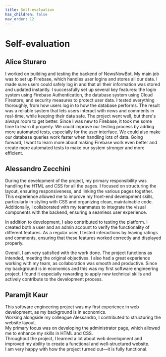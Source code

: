 ```yaml
---
title: Self-evaluation
has_children: false
nav_order: 12
---
```


# Self-evaluation

## Alice Sturaro
I worked on building and testing the backend of NewsNowBot. My main job was to set up Firebase, which handles user logins and stores all our data. I made sure users could safely log in and that all their information was stored and updated instantly.
I successfully set up several key features: the login system using Firebase Authentication, the database system using Cloud Firestore, and security measures to protect user data. I tested everything thoroughly, from how users log in to how the database performs. The result was a reliable system that lets users interact with news and comments in real-time, while keeping their data safe.
The project went well, but there's always room to get better. Since I was new to Firebase, it took me some time to learn it properly. We could improve our testing process by adding more automated tests, especially for the user interface. We could also make our database queries work faster when handling lots of data. Going forward, I want to learn more about making Firebase work even better and create more automated tests to make our system stronger and more efficient.

## Alessandro Zecchini
During the development of the project, my primary responsibility was handling the HTML and CSS for all the pages.
I focused on structuring the layout, ensuring responsiveness, and linking the various pages together. This experience allowed me to improve my front-end development skills, particularly in styling with CSS and organizing clean, maintainable code. Additionally, I collaborated with my teammates to integrate the visual components with the backend, ensuring a seamless user experience.

In addition to development, I also contributed to testing the platform. I created both a user and an admin account to verify the functionality of different features. As a regular user, I tested interactions by leaving ratings and comments, ensuring that these features worked correctly and displayed properly.

Overall, I am very satisfied with the work done. The project functions as intended, meeting the original objectives. I also had a great experience working with my team, as collaboration was smooth and productive. Since my background is in economics and this was my first software engineering project, I found it especially rewarding to apply new technical skills and actively contribute to the development process.

## Paramjit Kaur  

This software engineering project was my first experience in web development, as my background is in economics.  
Working alongside my colleague Alessandro, I contributed to structuring the website layout.  
My primary focus was on developing the administrator page, which allowed me to enhance my skills in HTML and CSS.  
Throughout the project, I learned a lot about web development and improved my ability to create a functional and well-structured website.  
I am very happy with how the project turned out—it is fully functional. 

 
